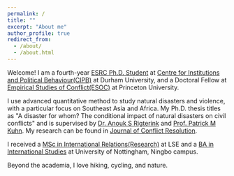 ```yaml
---
permalink: /
title: ""
excerpt: "About me"
author_profile: true
redirect_from: 
  - /about/
  - /about.html
---
```


Welcome! I am a fourth-year [ESRC Ph.D. Student](https://www.ninedtp.ac.uk/wangyin-zhao-a-disaster-for-whom-the-conditional-impact-of-natural-disasters-on-civil-conflicts/) at [Centre for Institutions and Political Behaviour(CIPB)](https://www.durham.ac.uk/research/institutes-and-centres/institutions-political-behaviour/) at Durham University, and a Doctoral Fellow at [Empirical Studies of Conflict(ESOC)](https://esoc.princeton.edu) at Princeton University. 

I use advanced quantitative method to study natural disasters and violence, with a particular focus on Southeast Asia and Africa. My Ph.D. thesis titles as "A disaster for whom? The conditional impact of natural disasters on civil conflicts" and is supervised by [Dr. Anouk S Rigterink](https://www.anoukrigterink.com) and [Prof. Patrick M Kuhn](https://sites.google.com/site/pmkuhndr/home?pli=1). My research can be found in [Journal of Conflict Resolution](https://journals.sagepub.com/doi/10.1177/00220027251346912).

I received a [MSc in International Relations(Research)](https://www.lse.ac.uk/international-relations) at LSE and a [BA in International Studies](https://www.nottingham.edu.cn/en/humanities-and-social-sciences/schools-and-department/international-studies/home.aspx) at University of Nottingham, Ningbo campus.  

Beyond the academia, I love hiking, cycling, and nature.
